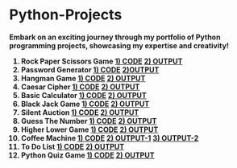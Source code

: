 # Python-Projects
<b> Embark on an exciting journey through my portfolio of Python programming projects, showcasing my expertise and creativity! <b>
<ol>
<b>
<li>Rock Paper Scissors Game  <a href="Rock-Paper-Scissors_Game.py">1) CODE</a>  <a href="Output Of codes/Rock Paper Scissors game python code output.png">2)  OUTPUT</a> </li>
<li>Password Generator  <a href="Password_Generator.py">1) CODE</a>  <a href="Output Of codes/Output of Password Generator code.png">2)OUTPUT</a> </li>
<li>Hangman Game <a href="Hangman_Game.py">1) CODE</a>  <a href="Output Of codes/Hangman Output.txt">2)  OUTPUT</a> </li>
<li>Caesar Cipher  <a href="Caesar_Cipher.py">1) CODE</a>  <a href="Output Of codes/Caesar Cipher Output.png">2) OUTPUT</a> </li>
<li>Basic Calculator  <a href="Basic_Calculator.py">1) CODE</a>  <a href="Output Of codes/Basic Calculator Output.png">2) OUTPUT</a> </li>
<li>Black Jack Game  <a href="Black_Jack_Game.py">1) CODE</a>  <a href="Output Of codes/Output Black Jack game.png">2) OUTPUT</a> </li>
<li>Silent Auction  <a href="Silent_Auction.py">1) CODE</a>  <a href="Output Of codes/Silent Auction Output.mp4">2) OUTPUT</a> </li>
<li>Guess The Number  <a href="Guess_the_number.py">1) CODE</a>  <a href="Output Of codes/Guess the number output -Easy level.png">2) OUTPUT</a> </li>
<li>Higher Lower Game  <a href="Higher-Lower_Game.py">1) CODE</a>  <a href="Output Of codes/Higher-Lower Output.png">2) OUTPUT</a> </li>
<li>Coffee Machine  <a href="Coffee_Machine.py">1) CODE</a>  <a href="Output Of codes/Coffee machine output-1.png">2) OUTPUT-1</a>  <a href="Output Of codes/Coffee machine output-2.png">3) OUTPUT-2</a> </li>
<li>To Do List  <a href="To_Do_List.py">1) CODE</a>  <a href="Output Of codes/To Do List Output.txt">2) OUTPUT</a> </li>
<li>Python Quiz Game  <a href="Python_Quiz_Game.py">1) CODE</a>  <a href="Output Of codes/Python Quiz Game Output.txt">2) OUTPUT</a> </li>
</b>
</ol>

